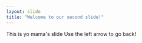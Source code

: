 ```yaml
---
layout: slide
title: "Welcome to our second slide!"
---
```

This is yo mama's slide 
Use the left arrow to go back!
